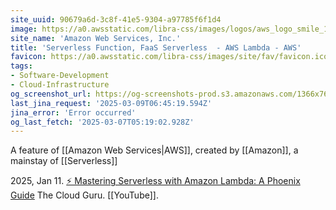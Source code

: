```yaml
---
site_uuid: 90679a6d-3c8f-41e5-9304-a97785f6f1d4
image: https://a0.awsstatic.com/libra-css/images/logos/aws_logo_smile_1200x630.png
site_name: 'Amazon Web Services, Inc.'
title: 'Serverless Function, FaaS Serverless  - AWS Lambda - AWS'
favicon: https://a0.awsstatic.com/libra-css/images/site/fav/favicon.ico
tags:
- Software-Development
- Cloud-Infrastructure
og_screenshot_url: https://og-screenshots-prod.s3.amazonaws.com/1366x768/80/false/375a4ccca26fc75007e16b3d46dcb76453c81bf5a23877c79c67ffdfe07a89e5.jpeg
last_jina_request: '2025-03-09T06:45:19.594Z'
jina_error: 'Error occurred'
og_last_fetch: '2025-03-07T05:19:02.928Z'
---
```


A feature of [[Amazon Web Services|AWS]], created by [[Amazon]], a mainstay of [[Serverless]] 

2025, Jan 11. [⚡️ Mastering Serverless with Amazon Lambda: A Phoenix Guide](https://youtu.be/P8UY5c-rMXI?si=zwDL_US8JofJG5JJ) The Cloud Guru.  [[YouTube]].
